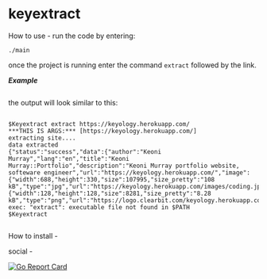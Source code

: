 # keyextract

How to use - run the code by entering:

`./main`

once the project is running enter the command `extract` followed by the link.

**_Example_**

```$keyextract extract <your website link here>

```

the output will look similar to this:

```

$Keyextract extract https://keyology.herokuapp.com/
***THIS IS ARGS:*** [https://keyology.herokuapp.com/]
extracting site....
data extracted
{"status":"success","data":{"author":"Keoni Murray","lang":"en","title":"Keoni Murray::Portfolio","description":"Keoni Murray portfolio website, softeware engineer","url":"https://keyology.herokuapp.com/","image":{"width":688,"height":330,"size":107995,"size_pretty":"108 kB","type":"jpg","url":"https://keyology.herokuapp.com/images/coding.jpg"},"logo":{"width":128,"height":128,"size":8281,"size_pretty":"8.28 kB","type":"png","url":"https://logo.clearbit.com/keyology.herokuapp.com"}}}
exec: "extract": executable file not found in $PATH
$Keyextract


```

How to install -

social -

[![Go Report Card](https://goreportcard.com/badge/github.com/Keyology/key-extract)](https://goreportcard.com/report/github.com/Keyology/key-extract)
